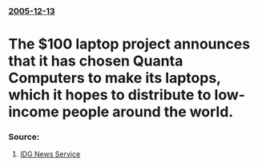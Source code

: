 ### [2005-12-13](/news/2005/12/13/index.md)

#  The $100 laptop project announces that it has chosen Quanta Computers to make its laptops, which it hopes to distribute to low-income people around the world. 




### Source:

1. [IDG News Service](http://news.yahoo.com/s/pcworld/123921;_ylt=Atz4VwOZMlmHgAewmPeFxNYjtBAF;_ylu=X3oDMTA5aHJvMDdwBHNlYwN5bmNhdA--)
